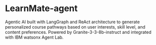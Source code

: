 # LearnMate-agent
Agentic AI built with LangGraph and ReAct architecture to generate personalized course pathways based on user interests, skill level, and content preferences. Powered by Granite-3-3-8b-instruct and integrated with IBM watsonx Agent Lab.
